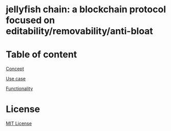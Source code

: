 # jellyfish chain: a blockchain protocol focused on editability/removability/anti-bloat

# Table of content
[Concept](./design/concept.md)

[Use case](./design/usecase.md)

[Functionality](./design/functionality.md)

# License
[MIT License](./LICENSE.txt)
